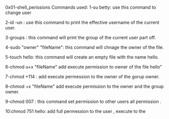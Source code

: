 0x01-shell_perissions Commands used:
1-su betty:
use this command to change user

2-id -un : 
use this command to print the effective username of the current user.

3-groups : 
this command will print the group of the current user part off.

4-sudo "owner" "fileName":
this command will chnage the owner of the file.

5-touch hello:
this command will create an empty file with the name hello.

6-chmod u+x "fileName"
add execute permission to owner of the file hello"

7-chmod +114 : 
add execute permession to the owner of the gorup owner.

8-chmod +x "fileName"
add execute permission to the owner and the group owner.

9-chmod 007 : 
this command set permission to other users all permission .

10:chmod 751 hello:
add full permession to the user , execute to the 

